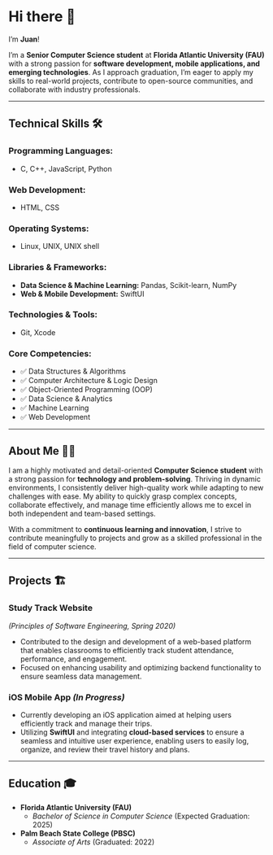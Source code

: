 # Hi there 👋  
I’m **Juan**!  

I’m a **Senior Computer Science student** at **Florida Atlantic University (FAU)** with a strong passion for **software development, mobile applications, and emerging technologies**. As I approach graduation, I’m eager to apply my skills to real-world projects, contribute to open-source communities, and collaborate with industry professionals.  

---

## **Technical Skills** 🛠️ 

### **Programming Languages:**  
- C, C++, JavaScript, Python  

### **Web Development:**  
- HTML, CSS  

### **Operating Systems:**  
- Linux, UNIX, UNIX shell  

### **Libraries & Frameworks:**  
- **Data Science & Machine Learning:** Pandas, Scikit-learn, NumPy  
- **Web & Mobile Development:** SwiftUI  

### **Technologies & Tools:**  
- Git, Xcode  

### **Core Competencies:**  
- ✅ Data Structures & Algorithms  
- ✅ Computer Architecture & Logic Design  
- ✅ Object-Oriented Programming (OOP)  
- ✅ Data Science & Analytics  
- ✅ Machine Learning  
- ✅ Web Development  

---

## **About Me** 👨‍💻  

I am a highly motivated and detail-oriented **Computer Science student** with a strong passion for **technology and problem-solving**. Thriving in dynamic environments, I consistently deliver high-quality work while adapting to new challenges with ease. My ability to quickly grasp complex concepts, collaborate effectively, and manage time efficiently allows me to excel in both independent and team-based settings.  

With a commitment to **continuous learning and innovation**, I strive to contribute meaningfully to projects and grow as a skilled professional in the field of computer science.  

---

## **Projects** 🏗️  

### **Study Track Website**  
*(Principles of Software Engineering, Spring 2020)*  
- Contributed to the design and development of a web-based platform that enables classrooms to efficiently track student attendance, performance, and engagement.  
- Focused on enhancing usability and optimizing backend functionality to ensure seamless data management.  

### **iOS Mobile App** *(In Progress)*  
- Currently developing an iOS application aimed at helping users efficiently track and manage their trips.  
- Utilizing **SwiftUI** and integrating **cloud-based services** to ensure a seamless and intuitive user experience, enabling users to easily log, organize, and review their travel history and plans.  

---

## **Education** 🎓  
- **Florida Atlantic University (FAU)**  
  - *Bachelor of Science in Computer Science* (Expected Graduation: 2025)  
- **Palm Beach State College (PBSC)**  
  - *Associate of Arts* (Graduated: 2022)  

